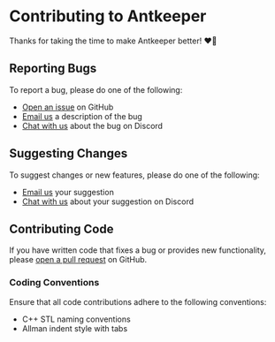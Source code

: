<!--
SPDX-FileCopyrightText: 2023 C. J. Howard
SPDX-License-Identifier: CC-BY-SA-4.0
-->

# Contributing to Antkeeper

Thanks for taking the time to make Antkeeper better! ❤🐜

## Reporting Bugs

To report a bug, please do one of the following:

* [Open an issue](https://github.com/antkeeper/antkeeper/issues) on GitHub
* [Email us](mailto:contact@antkeeper.com) a description of the bug
* [Chat with us](https://discord.gg/AQA955HbK3) about the bug on Discord

## Suggesting Changes

To suggest changes or new features, please do one of the following:

* [Email us](mailto:contact@antkeeper.com) your suggestion
* [Chat with us](https://discord.gg/XpjNdXHCJK) about your suggestion on Discord

## Contributing Code

If you have written code that fixes a bug or provides new functionality, please [open a pull request](https://github.com/antkeeper/antkeeper/pulls) on GitHub.

### Coding Conventions

Ensure that all code contributions adhere to the following conventions:

* C++ STL naming conventions
* Allman indent style with tabs
